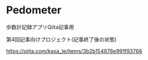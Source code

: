 # Pedometer
歩数計記録アプリQiita記事用

第4回記事向けプロジェクト(記事終了後の状態)

https://qiita.com/kasa_le/items/3b2b154878e991f93766
